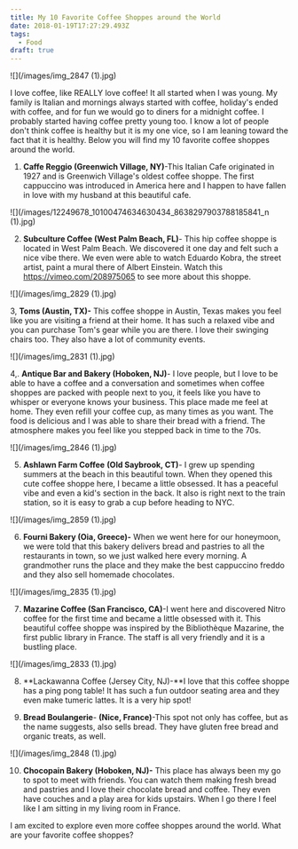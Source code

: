 ```yaml
---
title: My 10 Favorite Coffee Shoppes around the World
date: 2018-01-19T17:27:29.493Z
tags:
  - Food
draft: true
---
```

![](/images/img_2847 (1).jpg)

I love coffee, like REALLY love coffee! It all started when I was young. My family is Italian and mornings always started with coffee, holiday's ended with coffee, and for fun we would go to diners for a midnight coffee. I probably started having coffee pretty young too. I know a lot of people don't think coffee is healthy but it is my one vice, so I am leaning toward the fact that it is healthy. Below you will find my 10 favorite coffee shoppes around the world. 

1. **Caffe Reggio (Greenwich Village, NY)**-This Italian Cafe originated in 1927 and is Greenwich Village's oldest coffee shoppe. The first cappuccino was introduced in America here and I happen to have fallen in love with my husband at this beautiful cafe.

![](/images/12249678_10100474634630434_8638297903788185841_n (1).jpg)

2. **Subculture Coffee (West Palm Beach, FL)**- This hip coffee shoppe is located in West Palm Beach. We discovered it one day and felt such a nice vibe there. We even were able to watch Eduardo Kobra, the street artist, paint a mural there of Albert Einstein. Watch this <https://vimeo.com/208975065> to see more about this shoppe.



![](/images/img_2829 (1).jpg)

3, **Toms (Austin, TX)-** This coffee shoppe in Austin, Texas makes you feel like you are visiting a friend at their home. It has such a relaxed vibe and you can purchase Tom's gear while you are there. I love their swinging chairs too. They also have a lot of community events. 

![](/images/img_2831 (1).jpg)

4,. **Antique Bar and Bakery (Hoboken, NJ)**- I love people, but I love to be able to have a coffee and a conversation and sometimes when coffee shoppes are packed with people next to you, it feels like you have to whisper or everyone knows your business. This place made me feel at home. They even refill your coffee cup, as many times as you want. The food is delicious and I was able to share their bread with a friend. The atmosphere makes you feel like you stepped back in time to the 70s.

![](/images/img_2846 (1).jpg)

5. **Ashlawn Farm Coffee** **(Old Saybrook, CT)**- I grew up spending summers at the beach in this beautiful town. When they opened this cute coffee shoppe here, I became a little obsessed. It has a peaceful vibe and even a kid's section in the back. It also is right next to the train station, so it is easy to grab a cup before heading to NYC.

![](/images/img_2859 (1).jpg)

6. **Fourni Bakery (Oia, Greece)-** When we went here for our honeymoon, we were told that this bakery delivers bread and pastries to all the restaurants in town, so we just walked here every morning. A grandmother runs the place and they make the best cappuccino freddo and they also sell homemade chocolates.

![](/images/img_2835 (1).jpg)

7. **Mazarine Coffee (San Francisco, CA)**-I went here and discovered Nitro coffee for the first time and became a little obsessed with it. This beautiful coffee shoppe was inspired by the Bibliothèque Mazarine, the first public library in France. The staff is all very friendly and it is a bustling place.

![](/images/img_2833 (1).jpg)

8. **Lackawanna Coffee (Jersey City, NJ)-**I love that this coffee shoppe has a ping pong table! It has such a fun outdoor seating area and they even make tumeric lattes. It is a very hip spot!

9. **Bread Boulangerie**- **(Nice, France)**-This spot not only has coffee, but as the name suggests, also sells bread. They have gluten free bread and organic treats, as well.

![](/images/img_2848 (1).jpg)

10. **Chocopain Bakery (Hoboken, NJ)-** This place has always been my go to spot to meet with friends. You can watch them making fresh bread and pastries and I love their chocolate bread and coffee. They even have couches and a play area for kids upstairs. When I go there I feel like I am sitting in my living room in France.



I am excited to explore even more coffee shoppes around the world. What are your favorite coffee shoppes?
